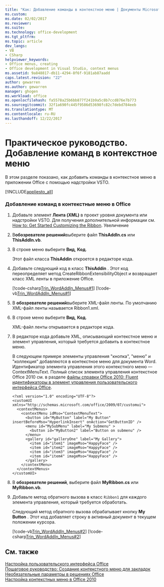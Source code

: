 ```yaml
---
title: "Как: Добавление команды в контекстное меню | Документы Microsoft"
ms.custom: 
ms.date: 02/02/2017
ms.reviewer: 
ms.suite: 
ms.technology: office-development
ms.tgt_pltfrm: 
ms.topic: article
dev_langs:
- VB
- CSharp
helpviewer_keywords:
- Office menus, creating
- Office development in Visual Studio, context menus
ms.assetid: 9a848817-db11-4294-8f6f-9181ab87aadd
caps.latest.revision: "22"
author: gewarren
ms.author: gewarren
manager: ghogen
ms.workload: office
ms.openlocfilehash: fa5578a25b6bb877f241b9a5c8b7ccd876e7b773
ms.sourcegitcommit: 32f1a690fc445f9586d53698fc82c7debd784eeb
ms.translationtype: MT
ms.contentlocale: ru-RU
ms.lasthandoff: 12/22/2017
---
```

# <a name="how-to-add-commands-to-shortcut-menus"></a>Практическое руководство. Добавление команд в контекстное меню
  В этом разделе показано, как добавить команды в контекстное меню в приложении Office с помощью надстройки VSTO.  
  
 [!INCLUDE[appliesto_all](../vsto/includes/appliesto-all-md.md)]  
  
### <a name="to-add-commands-to-shortcut-menus-in-office"></a>Добавление команд в контекстные меню в Office  
  
1.  Добавьте элемент **Лента (XML)** в проект уровня документа или надстройки VSTO. Для получения дополнительной информации см. [How to: Get Started Customizing the Ribbon](../vsto/how-to-get-started-customizing-the-ribbon.md). Увеличение  
  
2.  В**обозревателе решений**выберите файл **ThisAddIn.cs** или **ThisAddIn.vb**.  
  
3.  В строке меню выберите **Вид**, **Код**.  
  
     Этот файл класса **ThisAddin** откроется в редакторе кода.  
  
4.  Добавьте следующий код в класс **ThisAddin** . Этот код переопределяет метод CreateRibbonExtensibilityObject и возвращает класс XML ленты в приложение Office.  
  
     [!code-csharp[Trin_WordAddIn_Menus#1](../vsto/codesnippet/CSharp/trin_wordaddin_menus.cs/thisaddin.cs#1)]
     [!code-vb[Trin_WordAddIn_Menus#1](../vsto/codesnippet/VisualBasic/trin_wordaddin_menus.vb/thisaddin.vb#1)]  
  
5.  В **обозревателе решений**выберите XML-файл ленты. По умолчанию XML-файл ленты называется Ribbon1.xml.  
  
6.  В строке меню выберите **Вид**, **Код**.  
  
     XML-файл ленты открывается в редакторе кода.  
  
7.  В редакторе кода добавьте XML, описывающий контекстное меню и элемент управления, который требуется добавить в контекстное меню.  
  
     В следующем примере элементы управления "кнопка", "меню" и "коллекция" добавляются в контекстное меню для документа Word. Идентификатор элемента управления этого контекстного меню — ContextMenuText. Полный список элемента управления контекстное Office 2010 см. в разделе [файлы справки Office 2010: Fluent идентификаторы в элемент управления пользовательского интерфейса Office](http://go.microsoft.com/fwlink/?LinkID=181052).  
  
    ```  
    <?xml version="1.0" encoding="UTF-8"?>  
    <customUI xmlns="http://schemas.microsoft.com/office/2009/07/customui">  
      <contextMenus>  
        <contextMenu idMso="ContextMenuText">  
          <button id="MyButton" label="My Button" insertBeforeMso="HyperlinkInsert" onAction="GetButtonID" />  
          <menu id="MySubMenu" label="My Submenu" >  
            <button id="MyButton2" label="Button on submenu" />  
          </menu>  
          <gallery id="galleryOne" label="My Gallery">  
            <item id="item1" imageMso="HappyFace" />  
            <item id="item2" imageMso="HappyFace" />  
            <item id="item3" imageMso="HappyFace" />  
            <item id="item4" imageMso="HappyFace" />  
          </gallery>  
        </contextMenu>  
      </contextMenus>  
    </customUI>  
    ```  
  
8.  В **обозревателе решений**, выберите файл **MyRibbon.cs** или **MyRibbon.vb**.  
  
9. Добавьте метод обратного вызова в класс `Ribbon1` для каждого элемента управления, который требуется обработать.  
  
     Следующий метод обратного вызова обрабатывает кнопку **My Button** . Этот код добавляет строку в активный документ в текущем положении курсора.  
  
     [!code-vb[Trin_WordAddIn_Menus#2](../vsto/codesnippet/VisualBasic/trin_wordaddin_menus.vb/ribbon1.vb#2)]
     [!code-csharp[Trin_WordAddIn_Menus#2](../vsto/codesnippet/CSharp/trin_wordaddin_menus.cs/ribbon1.cs#2)]  
  
## <a name="see-also"></a>См. также  
 [Настройка пользовательского интерфейса Office](../vsto/office-ui-customization.md)   
 [Пошаговое руководство: Создание контекстного меню для закладок](../vsto/walkthrough-creating-shortcut-menus-for-bookmarks.md)   
 [Необязательные параметры в решениях Office](../vsto/optional-parameters-in-office-solutions.md)   
 [Настройка контекстных меню в Office 2010](http://go.microsoft.com/fwlink/?LinkId=182186)  
  
  